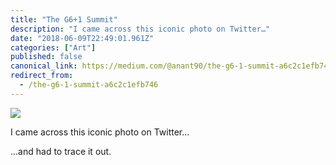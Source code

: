 ```yaml
---
title: "The G6+1 Summit"
description: "I came across this iconic photo on Twitter…"
date: "2018-06-09T22:49:01.961Z"
categories: ["Art"]
published: false
canonical_link: https://medium.com/@anant90/the-g6-1-summit-a6c2c1efb746
redirect_from:
  - /the-g6-1-summit-a6c2c1efb746
---
```


![](/assets/blog/the-g6-1-summit/asset-1.jpeg)

I came across this iconic photo on Twitter…

…and had to trace it out.
